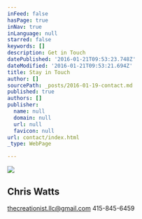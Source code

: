 ```yaml
---
inFeed: false
hasPage: true
inNav: true
inLanguage: null
starred: false
keywords: []
description: Get in Touch
datePublished: '2016-01-21T09:53:23.748Z'
dateModified: '2016-01-21T09:53:21.694Z'
title: Stay in Touch
author: []
sourcePath: _posts/2016-01-19-contact.md
published: true
authors: []
publisher:
  name: null
  domain: null
  url: null
  favicon: null
url: contact/index.html
_type: WebPage

---
```

![](https://the-grid-user-content.s3-us-west-2.amazonaws.com/dcfd3aa0-b1fc-42f9-b40b-af3443fbfe92.jpg)

## 

## Chris Watts

thecreationist.llc@gmail.com 415-845-6459